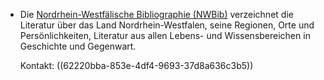 - Die [Nordrhein-Westfälische Bibliographie (NWBib)](https://nwbib.de) verzeichnet die Literatur über das Land Nordrhein-Westfalen, seine Regionen, Orte und Persönlichkeiten, Literatur aus allen Lebens- und Wissensbereichen in Geschichte und Gegenwart.
  
  Kontakt: ((62220bba-853e-4df4-9693-37d8a636c3b5))